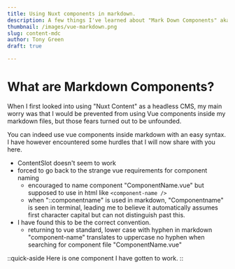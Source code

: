 ```yaml
---
title: Using Nuxt components in markdown.
description: A few things I've learned about "Mark Down Components" aka "MDC"
thumbnail: /images/vue-markdown.png
slug: content-mdc
author: Tony Green
draft: true

---
```


# What are Markdown Components?

When I first looked into using "Nuxt Content" as a headless CMS, my main worry was that I would be prevented from using Vue components inside my markdown files, but those fears turned out to be unfounded. 

You can indeed use vue components inside markdown with an easy syntax. I have however encountered some hurdles that I will now share with you here. 

- ContentSlot doesn't seem to work
- forced to go back to the strange vue requirements for component naming
    - encouraged to name component "ComponentName.vue" but supposed to use in html like `<component-name />`
    - when "::componentname" is used in markdown, "Componentname" is seen in terminal, leading me to believe it automatically assumes first character capital but can not distinguish past this.
- I have found this to be the correct convention.
    - returning to vue standard, lower case with hyphen in markdown "component-name" translates to uppercase no hyphen when searching for component file "ComponentName.vue"

::quick-aside
Here is one component I have gotten to work.
::